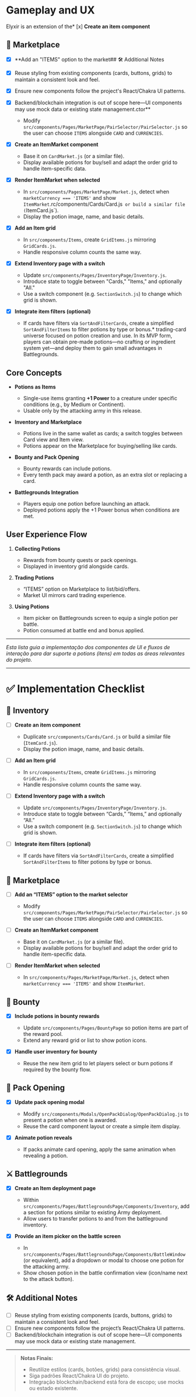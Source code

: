# Gameplay and UX

Elyxir is an extension of the* [x] **Create an item component**

  ## 🛒 Marketplace

* [x] **Add an "ITEMS" option to the market## 🛠️ Additional Notes

* [x] Reuse styling from existing components (cards, buttons, grids) to maintain a consistent look and feel.
* [x] Ensure new components follow the project's React/Chakra UI patterns.
* [x] Backend/blockchain integration is out of scope here—UI components may use mock data or existing state management.ctor**

  * Modify `src/components/Pages/MarketPage/PairSelector/PairSelector.js` so the user can choose `ITEMS` alongside `CARD` and `CURRENCIES`.

* [x] **Create an ItemMarket component**

  * Base it on `CardMarket.js` (or a similar file).
  * Display available potions for buy/sell and adapt the order grid to handle item-specific data.

* [x] **Render ItemMarket when selected**

  * In `src/components/Pages/MarketPage/Market.js`, detect when `marketCurrency === 'ITEMS'` and show `ItemMarket`.rc/components/Cards/Card.js` or build a similar file (`ItemCard.js`).
  * Display the potion image, name, and basic details.

* [x] **Add an Item grid**

  * In `src/components/Items`, create `GridItems.js` mirroring `GridCards.js`.
  * Handle responsive column counts the same way.

* [x] **Extend Inventory page with a switch**

  * Update `src/components/Pages/InventoryPage/Inventory.js`.
  * Introduce state to toggle between "Cards," "Items," and optionally "All."
  * Use a switch component (e.g. `SectionSwitch.js`) to change which grid is shown.

* [x] **Integrate item filters (optional)**

  * If cards have filters via `SortAndFilterCards`, create a simplified `SortAndFilterItems` to filter potions by type or bonus.* trading-card universe focused on potion creation and use. In its MVP form, players can obtain pre-made potions—no crafting or ingredient system yet—and deploy them to gain small advantages in Battlegrounds.

## Core Concepts

* **Potions as Items**

  * Single-use items granting **+1 Power** to a creature under specific conditions (e.g., by Medium or Continent).
  * Usable only by the attacking army in this release.
* **Inventory and Marketplace**

  * Potions live in the same wallet as cards; a switch toggles between Card view and Item view.
  * Potions appear on the Marketplace for buying/selling like cards.
* **Bounty and Pack Opening**

  * Bounty rewards can include potions.
  * Every tenth pack may award a potion, as an extra slot or replacing a card.
* **Battlegrounds Integration**

  * Players equip one potion before launching an attack.
  * Deployed potions apply the +1 Power bonus when conditions are met.

## User Experience Flow

1. **Collecting Potions**

   * Rewards from bounty quests or pack openings.
   * Displayed in inventory grid alongside cards.
2. **Trading Potions**

   * “ITEMS” option on Marketplace to list/bid/offers.
   * Market UI mirrors card trading experience.
3. **Using Potions**

   * Item picker on Battlegrounds screen to equip a single potion per battle.
   * Potion consumed at battle end and bonus applied.

---

*Esta lista guia a implementação dos componentes de UI e fluxos de interação para dar suporte a potions (itens) em todas as áreas relevantes do projeto.*

---

# ✅ Implementation Checklist

## 🧪 Inventory

* [ ] **Create an item component**

  * Duplicate `src/components/Cards/Card.js` or build a similar file (`ItemCard.js`).
  * Display the potion image, name, and basic details.

* [ ] **Add an Item grid**

  * In `src/components/Items`, create `GridItems.js` mirroring `GridCards.js`.
  * Handle responsive column counts the same way.

* [ ] **Extend Inventory page with a switch**

  * Update `src/components/Pages/InventoryPage/Inventory.js`.
  * Introduce state to toggle between “Cards,” “Items,” and optionally “All.”
  * Use a switch component (e.g. `SectionSwitch.js`) to change which grid is shown.

* [ ] **Integrate item filters (optional)**

  * If cards have filters via `SortAndFilterCards`, create a simplified `SortAndFilterItems` to filter potions by type or bonus.

## 🛒 Marketplace

* [ ] **Add an “ITEMS” option to the market selector**

  * Modify `src/components/Pages/MarketPage/PairSelector/PairSelector.js` so the user can choose `ITEMS` alongside `CARD` and `CURRENCIES`.

* [ ] **Create an ItemMarket component**

  * Base it on `CardMarket.js` (or a similar file).
  * Display available potions for buy/sell and adapt the order grid to handle item-specific data.

* [ ] **Render ItemMarket when selected**

  * In `src/components/Pages/MarketPage/Market.js`, detect when `marketCurrency === 'ITEMS'` and show `ItemMarket`.

## 🎯 Bounty

* [x] **Include potions in bounty rewards**

  * Update `src/components/Pages/BountyPage` so potion items are part of the reward pool.
  * Extend any reward grid or list to show potion icons.

* [x] **Handle user inventory for bounty**

  * Reuse the new item grid to let players select or burn potions if required by the bounty flow.

## 🎁 Pack Opening

* [x] **Update pack opening modal**

  * Modify `src/components/Modals/OpenPackDialog/OpenPackDialog.js` to present a potion when one is awarded.
  * Reuse the card component layout or create a simple item display.

* [x] **Animate potion reveals**

  * If packs animate card opening, apply the same animation when revealing a potion.

## ⚔️ Battlegrounds

* [x] **Create an Item deployment page**

  * Within `src/components/Pages/BattlegroundsPage/Components/Inventory`, add a section for potions similar to existing Army deployment.
  * Allow users to transfer potions to and from the battleground inventory.

* [x] **Provide an item picker on the battle screen**

  * In `src/components/Pages/BattlegroundsPage/Components/BattleWindow` (or equivalent), add a dropdown or modal to choose one potion for the attacking army.
  * Show chosen potion in the battle confirmation view (icon/name next to the attack button).

## 🛠️ Additional Notes

* [ ] Reuse styling from existing components (cards, buttons, grids) to maintain a consistent look and feel.
* [ ] Ensure new components follow the project’s React/Chakra UI patterns.
* [ ] Backend/blockchain integration is out of scope here—UI components may use mock data or existing state management.

---

> **Notas Finais:**
>
> * Reutilize estilos (cards, botões, grids) para consistência visual.
> * Siga padrões React/Chakra UI do projeto.
> * Integração blockchain/backend está fora de escopo; use mocks ou estado existente.
